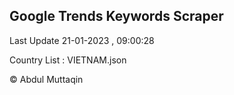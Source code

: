 

## Google Trends Keywords Scraper 
 
Last Update 21-01-2023 , 09:00:28

Country List :
VIETNAM.json



© Abdul Muttaqin 
